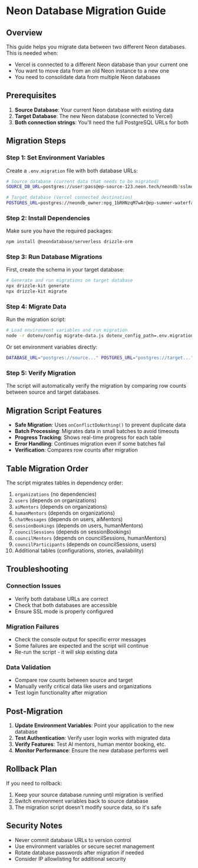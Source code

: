 # Neon Database Migration Guide

## Overview
This guide helps you migrate data between two different Neon databases. This is needed when:
- Vercel is connected to a different Neon database than your current one
- You want to move data from an old Neon instance to a new one
- You need to consolidate data from multiple Neon databases

## Prerequisites

1. **Source Database**: Your current Neon database with existing data
2. **Target Database**: The new Neon database (connected to Vercel)
3. **Both connection strings**: You'll need the full PostgreSQL URLs for both

## Migration Steps

### Step 1: Set Environment Variables

Create a `.env.migration` file with both database URLs:

```bash
# Source database (current data that needs to be migrated)
SOURCE_DB_URL=postgres://user:pass@ep-source-123.neon.tech/neondb?sslmode=require

# Target database (Vercel connected destination)
POSTGRES_URL=postgres://neondb_owner:npg_1bRHNzqM7wAr@ep-summer-waterfall-admyvfv2-pooler.c-2.us-east-1.aws.neon.tech/neondb?sslmode=require
```

### Step 2: Install Dependencies

Make sure you have the required packages:

```bash
npm install @neondatabase/serverless drizzle-orm
```

### Step 3: Run Database Migrations

First, create the schema in your target database:

```bash
# Generate and run migrations on target database
npx drizzle-kit generate
npx drizzle-kit migrate
```

### Step 4: Migrate Data

Run the migration script:

```bash
# Load environment variables and run migration
node -r dotenv/config migrate-data.js dotenv_config_path=.env.migration
```

Or set environment variables directly:

```bash
DATABASE_URL="postgres://source..." POSTGRES_URL="postgres://target..." node migrate-data.js
```

### Step 5: Verify Migration

The script will automatically verify the migration by comparing row counts between source and target databases.

## Migration Script Features

- **Safe Migration**: Uses `onConflictDoNothing()` to prevent duplicate data
- **Batch Processing**: Migrates data in small batches to avoid timeouts
- **Progress Tracking**: Shows real-time progress for each table
- **Error Handling**: Continues migration even if some batches fail
- **Verification**: Compares row counts after migration

## Table Migration Order

The script migrates tables in dependency order:

1. `organizations` (no dependencies)
2. `users` (depends on organizations)
3. `aiMentors` (depends on organizations)
4. `humanMentors` (depends on organizations)
5. `chatMessages` (depends on users, aiMentors)
6. `sessionBookings` (depends on users, humanMentors)
7. `councilSessions` (depends on sessionBookings)
8. `councilMentors` (depends on councilSessions, humanMentors)
9. `councilParticipants` (depends on councilSessions, users)
10. Additional tables (configurations, stories, availability)

## Troubleshooting

### Connection Issues
- Verify both database URLs are correct
- Check that both databases are accessible
- Ensure SSL mode is properly configured

### Migration Failures
- Check the console output for specific error messages
- Some failures are expected and the script will continue
- Re-run the script - it will skip existing data

### Data Validation
- Compare row counts between source and target
- Manually verify critical data like users and organizations
- Test login functionality after migration

## Post-Migration

1. **Update Environment Variables**: Point your application to the new database
2. **Test Authentication**: Verify user login works with migrated data
3. **Verify Features**: Test AI mentors, human mentor booking, etc.
4. **Monitor Performance**: Ensure the new database performs well

## Rollback Plan

If you need to rollback:
1. Keep your source database running until migration is verified
2. Switch environment variables back to source database
3. The migration script doesn't modify source data, so it's safe

## Security Notes

- Never commit database URLs to version control
- Use environment variables or secure secret management
- Rotate database passwords after migration if needed
- Consider IP allowlisting for additional security